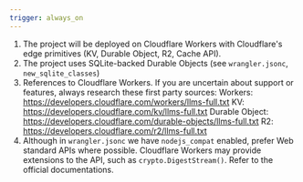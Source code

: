 ```yaml
---
trigger: always_on
---
```


1. The project will be deployed on Cloudflare Workers with Cloudflare's edge primitives (KV, Durable Object, R2, Cache API).
2. The project uses SQLite-backed Durable Objects (see `wrangler.jsonc`, `new_sqlite_classes`)
3. References to Cloudflare Workers. If you are uncertain about support or features, always research these first party sources:
   Workers: https://developers.cloudflare.com/workers/llms-full.txt
   KV: https://developers.cloudflare.com/kv/llms-full.txt
   Durable Object: https://developers.cloudflare.com/durable-objects/llms-full.txt
   R2: https://developers.cloudflare.com/r2/llms-full.txt
4. Although in `wrangler.jsonc` we have `nodejs_compat` enabled, prefer Web standard APIs where possible. Cloudflare Workers may provide extensions to the API, such as `crypto.DigestStream()`. Refer to the official documentations.

